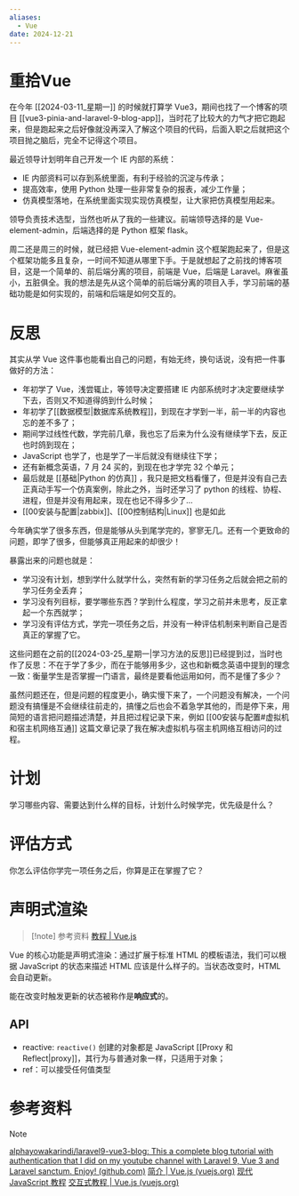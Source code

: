 ```yaml
---
aliases:
  - Vue
date: 2024-12-21
---
```


# 重拾Vue

在今年 [[2024-03-11_星期一]] 的时候就打算学 Vue3，期间也找了一个博客的项目 [[vue3-pinia-and-laravel-9-blog-app]]，当时花了比较大的力气才把它跑起来，但是跑起来之后好像就没再深入了解这个项目的代码，后面入职之后就把这个项目抛之脑后，完全不记得这个项目。

最近领导计划明年自己开发一个 IE 内部的系统：

- IE 内部资料可以存到系统里面，有利于经验的沉淀与传承；
- 提高效率，使用 Python 处理一些非常复杂的报表，减少工作量；
- 仿真模型落地，在系统里面实现实现仿真模型，让大家把仿真模型用起来。

领导负责技术选型，当然也听从了我的一些建议。前端领导选择的是 Vue-element-admin，后端选择的是 Python 框架 flask。

周二还是周三的时候，就已经把 Vue-element-admin 这个框架跑起来了，但是这个框架功能多且复杂，一时间不知道从哪里下手。于是就想起了之前找的博客项目，这是一个简单的、前后端分离的项目，前端是 Vue，后端是 Laravel。麻雀虽小，五脏俱全。我的想法是先从这个简单的前后端分离的项目入手，学习前端的基础功能是如何实现的，前端和后端是如何交互的。

# 反思

其实从学 Vue 这件事也能看出自己的问题，有始无终，换句话说，没有把一件事做好的方法：

- 年初学了 Vue，浅尝辄止，等领导决定要搭建 IE 内部系统时才决定要继续学下去，否则又不知道得鸽到什么时候；
- 年初学了[[数据模型|数据库系统教程]]，到现在才学到一半，前一半的内容也忘的差不多了；
- 期间学过线性代数，学完前几章，我也忘了后来为什么没有继续学下去，反正也时鸽到现在；
- JavaScript 也学了，也是学了一半后就没有继续往下学；
- 还有新概念英语，7 月 24 买的，到现在也才学完 32 个单元；
- 最后就是 [[基础|Python 的仿真]] ，我只是把文档看懂了，但是并没有自己去正真动手写一个仿真案例，除此之外，当时还学习了 python 的线程、协程、进程，但是并没有用起来，现在也记不得多少了...
- [[00安装与配置|zabbix]]、[[00控制结构|Linux]] 也是如此

今年确实学了很多东西，但是能够从头到尾学完的，寥寥无几。还有一个更致命的问题，即学了很多，但能够真正用起来的却很少！

暴露出来的问题也就是：

- 学习没有计划，想到学什么就学什么，突然有新的学习任务之后就会把之前的学习任务全丢弃；
- 学习没有列目标，要学哪些东西？学到什么程度，学习之前并未思考，反正拿起一个东西就学；
- 学习没有评估方式，学完一项任务之后，并没有一种评估机制来判断自己是否真正的掌握了它。

这些问题在之前的[[2024-03-25_星期一|学习方法的反思]]已经提到过，当时也作了反思：不在于学了多少，而在于能够用多少，这也和新概念英语中提到的理念一致：衡量学生是否掌握一门语言，最终是要看他运用如何，而不是懂了多少？

虽然问题还在，但是问题的程度更小，确实慢下来了，一个问题没有解决，一个问题没有搞懂是不会继续往前走的，搞懂之后也会不着急学其他的，而是停下来，用简短的语言把问题描述清楚，并且把过程记录下来，例如 [[00安装与配置#虚拟机和宿主机网络互通]] 这篇文章记录了我在解决虚拟机与宿主机网络互相访问的过程。

# 计划

学习哪些内容、需要达到什么样的目标，计划什么时候学完，优先级是什么？

# 评估方式

你怎么评估你学完一项任务之后，你算是正在掌握了它？

# 声明式渲染

> [!note] 参考资料
> [教程 | Vue.js](https://cn.vuejs.org/tutorial/#step-2)

Vue 的核心功能是声明式渲染：通过扩展于标准 HTML 的模板语法，我们可以根据 JavaScript 的状态来描述 HTML 应该是什么样子的。当状态改变时，HTML 会自动更新。

能在改变时触发更新的状态被称作是**响应式**的。

## API

- reactive: `reactive()` 创建的对象都是 JavaScript [[Proxy 和 Reflect|proxy]]，其行为与普通对象一样，只适用于对象；
- ref：可以接受任何值类型

# 参考资料

> [!note]
> [alphayowakarindi/laravel9-vue3-blog: This a complete blog tutorial with authentication that I did on my youtube channel with Laravel 9, Vue 3 and Laravel sanctum. Enjoy! (github.com)](https://github.com/alphayowakarindi/laravel9-vue3-blog/tree/main)
> [简介 | Vue.js (vuejs.org)](https://cn.vuejs.org/guide/introduction.html)
> [现代 JavaScript 教程](https://zh.javascript.info/)
> [交互式教程 | Vue.js (vuejs.org)](https://cn.vuejs.org/tutorial/#step-2)
